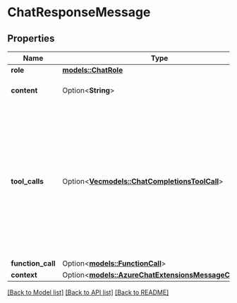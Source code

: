 # ChatResponseMessage

## Properties

Name | Type | Description | Notes
------------ | ------------- | ------------- | -------------
**role** | [**models::ChatRole**](ChatRole.md) |  | 
**content** | Option<**String**> | The content of the message. | 
**tool_calls** | Option<[**Vec<models::ChatCompletionsToolCall>**](ChatCompletionsToolCall.md)> | The tool calls that must be resolved and have their outputs appended to subsequent input messages for the chat completions request to resolve as configured. | [optional]
**function_call** | Option<[**models::FunctionCall**](FunctionCall.md)> |  | [optional]
**context** | Option<[**models::AzureChatExtensionsMessageContext**](AzureChatExtensionsMessageContext.md)> |  | [optional]

[[Back to Model list]](../README.md#documentation-for-models) [[Back to API list]](../README.md#documentation-for-api-endpoints) [[Back to README]](../README.md)


